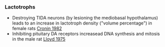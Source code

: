 ### Lactotrophs
- Destroying TIDA neurons (by lesioning the mediobasal hypothalamus) leads to an increase in lactotroph density ("volume percentage") in female rats [Cronin 1982](https://doi.org/10.1159/000123291)
- Inhibiting pituitary DA receptors increasead DNA synthesis and mitosis in the male rat [Lloyd 1975](https://doi.org/10.1038/255497a0)
